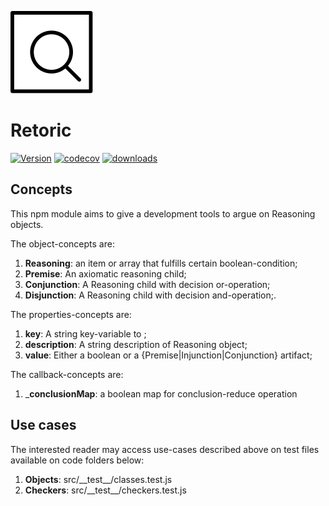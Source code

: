 ![Argue yourself](https://raw.githubusercontent.com/trouchet/retoric/main/images/retoric_small.png)

# Retoric
[![Version](https://img.shields.io/npm/v/retoric.svg)](https://www.npmjs.com/package/retoric)
[![codecov](https://codecov.io/gh/trouchet/arqeo/branch/main/graph/badge.svg?token=55H8MVEJQJ)](https://codecov.io/gh/trouchet/arqeo)
[![downloads](https://img.shields.io/npm/dm/retoric)](https://www.npmjs.com/package/retoric)

## Concepts

This npm module aims to give a development tools to argue on Reasoning objects. 

The object-concepts are:

1. __Reasoning__: an item or array that fulfills certain boolean-condition;
2. __Premise__: An axiomatic reasoning child;
3. __Conjunction__: A Reasoning child with decision or-operation;
4. __Disjunction__: A Reasoning child with decision and-operation;.

The properties-concepts are:

1. __key__: A string key-variable to ;
2. __description__: A string description of Reasoning object;
3. __value__: Either a boolean or a {Premise|Injunction|Conjunction} artifact;

The callback-concepts are:

1. ___conclusionMap__: a boolean map for conclusion-reduce operation

## Use cases

The interested reader may access use-cases described above on test files available on code folders below: 

1. __Objects__: src/\_\_test\_\_/classes.test.js
2. __Checkers__: src/\_\_test\_\_/checkers.test.js

